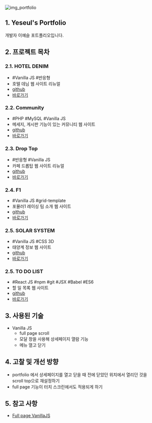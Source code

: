 ![img_portfolio](/img.png)

## 1. Yeseul's Portfolio
개발자 이예슬 포트폴리오입니다.

## 2. 프로젝트 목차
### 2.1. HOTEL DENIM 
  * #Vanilla JS #반응형
  * 호텔 데님 웹 사이트 리뉴얼
  * [github](https://github.com/pic22ti/pic22ti.github.io/tree/master/portfolio/denim)
  * [바로가기](https://pic22ti.github.io/portfolio/denim/index.html)
  
### 2.2. Community
  * #PHP #MySQL #Vanilla JS
  * 메세지, 게시판 기능이 있는 커뮤니티 웹 사이트
  * [github](https://github.com/pic22ti/pic22ti.github.io/tree/master/portfolio/php)
  * [바로가기](http://pic22ti.dothome.co.kr/mysite/php/index.php)
  
### 2.3. Drop Top
  * #반응형 #Vanilla JS
  * 카페 드롭탑 웹 사이트 리뉴얼
  * [github](https://github.com/pic22ti/pic22ti.github.io/tree/master/portfolio/droptop)
  * [바로가기](https://pic22ti.github.io/portfolio/droptop/index.html)

### 2.4. F1
  * #Vanilla JS #grid-template
  * 포뮬러1 레이싱 팀 소개 웹 사이트
  * [github](https://github.com/pic22ti/pic22ti.github.io/tree/master/portfolio/fomula1)
  * [바로가기](https://pic22ti.github.io/portfolio/fomula1/index.html)

### 2.5. SOLAR SYSTEM
  * #Vanilla JS #CSS 3D
  * 태양계 정보 웹 사이트
  * [github](https://github.com/pic22ti/pic22ti.github.io/tree/master/portfolio/solar_system)
  * [바로가기](https://pic22ti.github.io/portfolio/solar_system/index.html)

### 2.5. TO DO LIST
  * #React JS #npm #git #JSX #Babel #ES6
  * 할 일 목록 웹 사이트
  * [github](https://github.com/pic22ti/todolist)
  * [바로가기](https://pic22ti.github.io/todolist/)

## 3. 사용된 기술
* Vanilla JS
  - full page scroll
  - 모달 창을 사용해 상세페이지 열람 기능
  - 메뉴 열고 닫기

## 4. 고찰 및 개선 방향
* portfolio 에서 상세페이지를 열고 닫을 때 전에 닫았던 위치에서 열리던 것을 scroll top으로 재설정하기
* full page 기능이 터치 스크린에서도 적용되게 하기

## 5. 참고 사항
* [Full page VanillaJS](https://codepen.io/nearee/pen/zYYENMa)